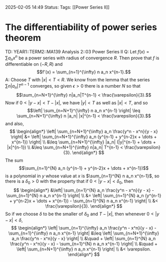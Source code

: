 2025-02-05 14:49
Status: 
Tags: [[Power Series II]]
# The differentiability of power series theorem

TD: YEAR1::TERM2::MA139 Analysis 2::03 Power Series II
Q: Let $f(x) = \sum a_n x^n$ be a power series with radius of convergence $R$.
Then prove that $f$ is differentiable on $(-R, R)$ and  
$$f'(x) = \sum_{n=1}^{\infty} n a_n x^{n-1}.$$
A: Choose $T$ with $|x| < T < R$. We know from the lemma that the series $\sum n|a_n|T^{n-1}$ converges, so given $\epsilon > 0$ there is a number $N$ so that  
$$\sum_{n=N+1}^{\infty} n|a_n|T^{n-1} < \frac{\varepsilon}{3}.$$
Now if $0 < |y - x| < T - |x|$, we have $|y| < T$ as well as $|x| < T$, and so  
$$\left| \sum_{n=N+1}^{\infty} n a_n x^{n-1} \right| \leq \sum_{n=N+1}^{\infty} n |a_n| |x|^{n-1} < \frac{\varepsilon}{3}.$$and also,$$
\begin{align*}
\left| \sum_{n=N+1}^{\infty} a_n \frac{y^n - x^n}{y - x} \right| &= \left| \sum_{n=N+1}^{\infty} a_n (y^{n-1} + y^{n-2}x + \dots + x^{n-1}) \right| \\
&\leq \sum_{n=N+1}^{\infty} |a_n| (|y|^{n-1} + \dots + |x|^{n-1}) \\
&\leq \sum_{n=N+1}^{\infty} n|a_n| T^{n-1} < \frac{\varepsilon}{3}.
\end{align*}
$$The sum$$\sum_{n=1}^{N} a_n (y^{n-1} + y^{n-2}x + \dots + x^{n-1})$$is a polynomial in $y$ whose value at $x$ is $\sum_{n=1}^{N} n a_n x^{n-1}$, so there is a $\delta_0 > 0$ with the property that if $0 < |y - x| < \delta_0$, then$$
\begin{align*}
&\left| \sum_{n=1}^{N} a_n \frac{y^n - x^n}{y - x} - \sum_{n=1}^{N} n a_n x^{n-1} \right| \\
&= \left| \sum_{n=1}^{N} a_n (y^{n-1} + y^{n-2}x + \dots + x^{n-1}) - \sum_{n=1}^{N} n a_n x^{n-1} \right| \\
&< \frac{\varepsilon}{3}.
\end{align*}
$$So if we choose $\delta$ to be the smaller of $\delta_0$ and $T - |x|$, then whenever $0 < |y - x| < \delta$,$$
\begin{align*}
\left| \sum_{n=1}^{\infty} a_n \frac{y^n - x^n}{y - x} - \sum_{n=1}^{\infty} n a_n x^{n-1} \right|
&\leq \left| \sum_{n=N+1}^{\infty} a_n \frac{y^n - x^n}{y - x} \right| \\
&\quad + \left| \sum_{n=1}^{N} a_n \frac{y^n - x^n}{y - x} - \sum_{n=1}^{N} n a_n x^{n-1} \right| \\
&\quad + \left| \sum_{n=N+1}^{\infty} n a_n x^{n-1} \right| \\
&< \varepsilon.
\end{align*}
$$
<!--ID: 1738767725965-->

